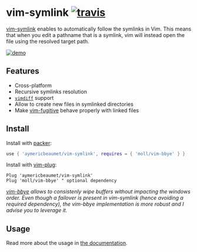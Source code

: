 # vim-symlink [![travis](https://img.shields.io/travis/aymericbeaumet/vim-symlink?style=flat-square&logo=travis)](https://travis-ci.org/aymericbeaumet/vim-symlink)

[vim-symlink](https://github.com/aymericbeaumet/vim-symlink) enables to
automatically follow the symlinks in Vim. This means that when you edit a
pathname that is a symlink, vim will instead open the file using the resolved
target path.

[![demo](./media/demo.gif)](./media/demo.gif)

## Features

- Cross-platform
- Recursive symlinks resolution
- [`vimdiff`](http://vimdoc.sourceforge.net/htmldoc/diff.html) support
- Allow to create new files in symlinked directories
- Make [vim-fugitive](https://github.com/tpope/vim-fugitive) behave properly
  with linked files

## Install

Install with [packer](https://github.com/wbthomason/packer.nvim):

```lua
use { 'aymericbeaumet/vim-symlink', requires = { 'moll/vim-bbye' } }
```

Install with [vim-plug](https://github.com/junegunn/vim-plug):

```vim
Plug 'aymericbeaumet/vim-symlink'
Plug 'moll/vim-bbye' " optional dependency
```

_[vim-bbye](https://github.com/moll/vim-bbye) allows to consistenly wipe
buffers without impacting the windows order. Even though a failover is
present in vim-symlink (hence avoiding a required dependency), the vim-bbye
implementation is more robust and I advise you to leverage it._

## Usage

Read more about the usage in [the documentation](./doc/symlink.txt).
